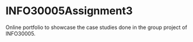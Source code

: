 # INFO30005Assignment3
Online portfolio to showcase the case studies done in the group project of INFO30005.
